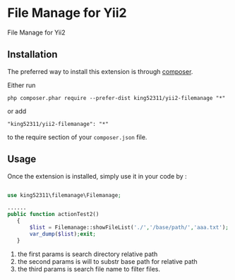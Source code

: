 File Manage for Yii2
====================
File Manage for Yii2

Installation
------------

The preferred way to install this extension is through [composer](http://getcomposer.org/download/).

Either run

```
php composer.phar require --prefer-dist king52311/yii2-filemanage "*"
```

or add

```
"king52311/yii2-filemanage": "*"
```

to the require section of your `composer.json` file.


Usage
-----

Once the extension is installed, simply use it in your code by  :

```php

use king52311\filemanage\Filemanage;

......
public function actionTest2()
   {
       $list = Filemanage::showFileList('./','/base/path/','aaa.txt');
       var_dump($list);exit;
   }
```

 1) the first params is search directory relative path
 2) the second params is will to substr base path for relative path
 3) the third params is search file name to filter files.